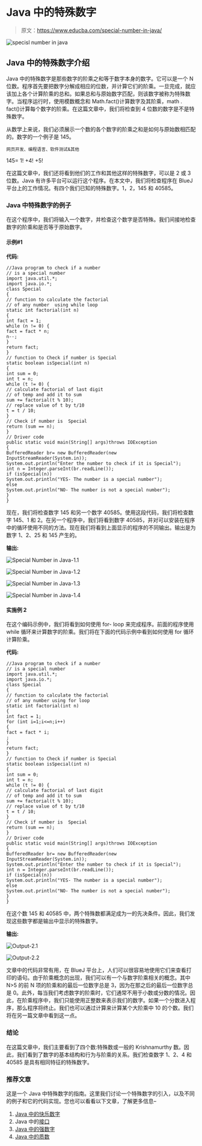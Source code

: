 # Java 中的特殊数字

> 原文：<https://www.educba.com/special-number-in-java/>

![specisl number in java](img/71046262b2e56e225ebc51695efbadf8.png)



## Java 中的特殊数字介绍

Java 中的特殊数字是那些数字的阶乘之和等于数字本身的数字。它可以是一个 N 位数。程序首先要把数字分解成相应的位数，并计算它们的阶乘。一旦完成，就应该加上各个计算阶乘的总和。如果总和与原始数字匹配，则该数字被称为特殊数字。当程序运行时，使用模数概念和 Math.fact()计算数字及其阶乘，math . fact()计算每个数字的阶乘。在这篇文章中，我们将检查到 4 位数的数字是不是特殊数字。

从数学上来说，我们必须展示一个数的各个数字的阶乘之和是如何与原始数相匹配的。数字的一个例子是 145。

<small>网页开发、编程语言、软件测试&其他</small>

145= 1! +4! +5!

在这篇文章中，我们还将看到他们的工作和其他这样的特殊数字，可以是 2 或 3 位数。Java 有许多平台可以运行这个程序。在本文中，我们将检查程序在 BlueJ 平台上的工作情况。有四个我们已知的特殊数字。1，2，145 和 40585。

### Java 中特殊数字的例子

在这个程序中，我们将输入一个数字，并检查这个数字是否特殊。我们间接地检查数字的阶乘和是否等于原始数字。

#### 示例#1

**代码:**

```
//Java program to check if a number
// is a special number
import java.util.*;
import java.io.*;
class Special
{
// function to calculate the factorial
// of any number  using while loop
static int factorial(int n)
{
int fact = 1;
while (n != 0) {
fact = fact * n;
n--;
}
return fact;
}
// function to Check if number is Special
static boolean isSpecial(int n)
{
int sum = 0;
int t = n;
while (t != 0) {
// calculate factorial of last digit
// of temp and add it to sum
sum += factorial(t % 10);
// replace value of t by t/10
t = t / 10;
}
// Check if number is  Special
return (sum == n);
}
// Driver code
public static void main(String[] args)throws IOException
{
BufferedReader br= new BufferedReader(new InputStreamReader(System.in));
System.out.println("Enter the number to check if it is Special");
int n = Integer.parseInt(br.readLine());
if (isSpecial(n))
System.out.println("YES- The number is a special number");
else
System.out.println("NO- The number is not a special number");
}
}
```

现在，我们将检查数字 145 和另一个数字 40585。使用这段代码，我们将检查数字 145、1 和 2。在另一个程序中，我们将看到数字 40585，并对可以安装在程序中的循环使用不同的方法。现在我们将看到上面显示的程序的不同输出。输出是为数字 1、2、25 和 145 产生的。

**输出:**

![Special Number in Java-1.1](img/2a8e344113f2ba2ceb8132da6e097a25.png)



![Special Number in Java-1.2](img/0ab6c763bc26903885eaf8d2ed5d21c0.png)



![Special Number in Java-1.3](img/56ef5d3aa1250970631f24c4d5181a65.png)



![Special Number in Java-1.4](img/7edf5aca9f40eb0ec07fa10ade1c2675.png)



#### 实施例 2

在这个编码示例中，我们将看到如何使用 for- loop 来完成程序。前面的程序使用 while 循环来计算数字的阶乘。我们将在下面的代码示例中看到如何使用 for 循环计算阶乘。

**代码:**

```
//Java program to check if a number
// is a special number
import java.util.*;
import java.io.*;
class Special
{
// function to calculate the factorial
// of any number using for loop
static int factorial(int n)
{
int fact = 1;
for (int i=1;i<=n;i++)
{
fact = fact * i;
;
}
return fact;
}
// function to Check if number is Special
static boolean isSpecial(int n)
{
int sum = 0;
int t = n;
while (t != 0) {
// calculate factorial of last digit
// of temp and add it to sum
sum += factorial(t % 10);
// replace value of t by t/10
t = t / 10;
}
// Check if number is  Special
return (sum == n);
}
// Driver code
public static void main(String[] args)throws IOException
{
BufferedReader br= new BufferedReader(new InputStreamReader(System.in));
System.out.println("Enter the number to check if it is Special");
int n = Integer.parseInt(br.readLine());
if (isSpecial(n))
System.out.println("YES- The number is a special number");
else
System.out.println("NO- The number is not a special number");
}
}
```

在这个数 145 和 40585 中，两个特殊数都满足成为一的先决条件。因此，我们发现这些数字都是输出中显示的特殊数字。

**输出:**

![Output-2.1](img/0bb72fedecb572feee4ab9b4ea1fdc3f.png)



![Output-2.2](img/9a090ea162e2c8919e3c87448195f3da.png)



文章中的代码非常有用，在 BlueJ 平台上，人们可以很容易地使用它们来查看打印的语句。由于阶乘概念的出现，我们可以有一个与数字阶乘相关的概念。其中 N>5 的前 N 项的阶乘和的最后一位数字总是 3，因为在那之后的最后一位数字总是 0。此外，每当我们考虑数字的阶乘时，它们通常不用于小数或分数的情况。因此，在阶乘程序中，我们只能使用正整数来表示我们的数字。如果一个分数进入程序，那么程序将终止。我们也可以通过计算来计算某个大阶乘中 10 的个数。我们将在另一篇文章中看到这一点。

### 结论

在这篇文章中，我们主要看到了四个数:特殊数或一般的 Krishnamurthy 数。因此，我们看到了数字的基本结构和行为与阶乘的关系。我们检查数字 1、2、4 和 40585 是具有相同特征的特殊数字。

### 推荐文章

这是一个 Java 中特殊数字的指南。这里我们讨论一个特殊数字的引入，以及不同的例子和它的代码实现。您也可以看看以下文章，了解更多信息–

1.  [Java 中的快乐数字](https://www.educba.com/happy-numbers-in-java/)
2.  Java 中的[接口](https://www.educba.com/interface-in-java/)
3.  [Java 中的强数字](https://www.educba.com/strong-number-in-java/)
4.  [Java 中的质数](https://www.educba.com/prime-numbers-in-java/)





